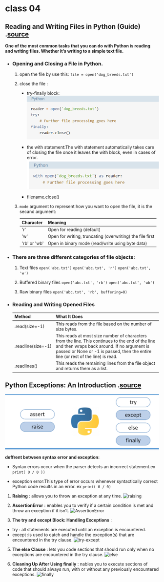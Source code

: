 # class 04

## Reading and Writing Files in Python (Guide) .[source](https://realpython.com/read-write-files-python/)

**One of the most common tasks that you can do with Python is reading and writing files. Whether it’s writing to a simple text file.**

* ### Opening and Closing a File in Python.
    1. open the file by use this:
          `file = open('dog_breeds.txt')`
    2. close the file :
         * try-finally block:
         ![try-finally block](./close1.png)

         * the with statement:The with statement automatically takes care of closing the file once it leaves the with block, even in cases of error. 
         ![the with statement:](./close2.PNG)

         * filename.close()
     
     3. `mode`  argument to represent how you want to open the file, it is the secand argument:
       
        
        | Character             |             Meaning                                                 |   
        | :---                  |            :---                                                     |  
        | 'r'                   |   Open for reading         (default)                                |     
        | 'w'                   |  Open for writing, truncating         (overwriting) the file first  |
        | 'rb' or 'wb'          |  Open in binary mode (read/write using         byte data)           |
       
* ### There are three different categories of file objects:
   1. Text files
     `open('abc.txt')`
     `open('abc.txt', 'r')`
     `open('abc.txt', 'w')`

   2. Buffered binary files
     `open('abc.txt', 'rb')`
     `open('abc.txt', 'wb')`
   3. Raw binary files
      `open('abc.txt', 'rb', buffering=0)`

* ### Reading and Writing Opened Files
 
  | Method                |             What It  Does                                                   |   
  | :---                  |           :---                                                               |  
  | .read(size=-1)        |   This reads from the file based on  the number of size bytes.              |     
  | .readline(size=-1)    |  This reads at most size number of  characters from the line. This continues to the end of the line  and then wraps back around. If no argument is passed or None or  -1 is passed, then the entire line (or rest of the line) is  read. | 
  | .readlines()          |  This reads the remaining lines from  the file object and returns them as a list.|
 

## Python Exceptions: An Introduction .[source](https://realpython.com/python-exceptions/)

![Exceptions](./exc.PNG)

**deffrent between syntax error and exception:**
* Syntax errors occur when the parser detects an incorrect statement.ex `print( 0 / 0 ))`
  
* exception error:This type of error occurs whenever syntactically correct Python code results in an error. ex `print( 0 / 0)`

1. **Raising** : allows you to throw an exception at any time.
   ![raising](https://files.realpython.com/media/raise.3931e8819e08.png)
2. **AssertionError** : enables you to verify if a certain condition is met and throw an exception if it isn’t.
   ![AssertionError ](https://files.realpython.com/media/assert.f6d344f0c0b4.png)

3. **The try and except Block: Handling Exceptions** :
 * try : all statements are executed until an exception is encountered.
 * except :is used to catch and handle the exception(s) that are encountered in the try clause.
   ![try-except](https://files.realpython.com/media/try_except.c94eabed2c59.png)

5. **The else Clause** : lets you code sections that should run only when no exceptions are encountered in the try clause.
   ![else](https://files.realpython.com/media/try_except_else.703aaeeb63d3.png)

6. **Cleaning Up After Using finally** : nables you to execute sections of code that should always run, with or without any previously encountered exceptions.
   ![finally](https://files.realpython.com/media/try_except_else_finally.a7fac6c36c55.png)